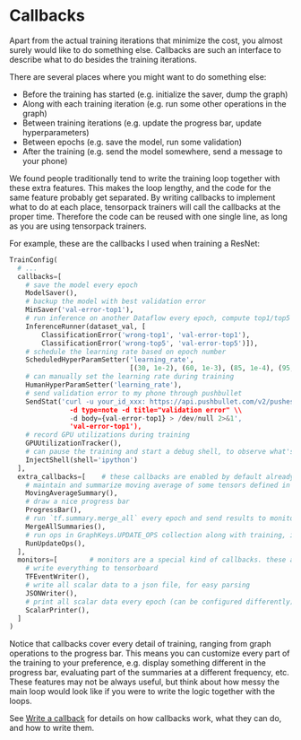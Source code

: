 
# Callbacks

Apart from the actual training iterations that minimize the cost,
you almost surely would like to do something else.
Callbacks are such an interface to describe what to do besides the
training iterations.

There are several places where you might want to do something else:

* Before the training has started (e.g. initialize the saver, dump the graph)
* Along with each training iteration (e.g. run some other operations in the graph)
* Between training iterations (e.g. update the progress bar, update hyperparameters)
* Between epochs (e.g. save the model, run some validation)
* After the training (e.g. send the model somewhere, send a message to your phone)

We found people traditionally tend to write the training loop together with these extra features.
This makes the loop lengthy, and the code for the same feature probably get separated.
By writing callbacks to implement what to do at each place, tensorpack trainers
will call the callbacks at the proper time.
Therefore the code can be reused with one single line, as long as you are using tensorpack trainers.

For example, these are the callbacks I used when training a ResNet:

```python
TrainConfig(
  # ...
  callbacks=[
    # save the model every epoch
    ModelSaver(),
    # backup the model with best validation error
    MinSaver('val-error-top1'),
    # run inference on another Dataflow every epoch, compute top1/top5 classification error and save them in log
    InferenceRunner(dataset_val, [
        ClassificationError('wrong-top1', 'val-error-top1'),
        ClassificationError('wrong-top5', 'val-error-top5')]),
    # schedule the learning rate based on epoch number
    ScheduledHyperParamSetter('learning_rate',
                              [(30, 1e-2), (60, 1e-3), (85, 1e-4), (95, 1e-5)]),
    # can manually set the learning rate during training
    HumanHyperParamSetter('learning_rate'),
    # send validation error to my phone through pushbullet
    SendStat('curl -u your_id_xxx: https://api.pushbullet.com/v2/pushes \\
               -d type=note -d title="validation error" \\
               -d body={val-error-top1} > /dev/null 2>&1',
               'val-error-top1'),
    # record GPU utilizations during training
    GPUUtilizationTracker(),
    # can pause the training and start a debug shell, to observe what's going on
    InjectShell(shell='ipython')
  ],
  extra_callbacks=[    # these callbacks are enabled by default already
    # maintain and summarize moving average of some tensors defined in the model (e.g. training loss, training error)
    MovingAverageSummary(),
    # draw a nice progress bar
    ProgressBar(),
    # run `tf.summary.merge_all` every epoch and send results to monitors
    MergeAllSummaries(),
    # run ops in GraphKeys.UPDATE_OPS collection along with training, if any
    RunUpdateOps(),
  ],
  monitors=[        # monitors are a special kind of callbacks. these are also enabled by default
    # write everything to tensorboard
    TFEventWriter(),
    # write all scalar data to a json file, for easy parsing
    JSONWriter(),
    # print all scalar data every epoch (can be configured differently)
    ScalarPrinter(),
  ]
)
```

Notice that callbacks cover every detail of training, ranging from graph operations to the progress bar.
This means you can customize every part of the training to your preference, e.g. display something
different in the progress bar, evaluating part of the summaries at a different frequency, etc.
These features may not be always useful, but think about how messy the main loop would look like if you
were to write the logic together with the loops.

See [Write a callback](http://tensorpack.readthedocs.io/en/latest/tutorial/extend/callback.html)
for details on how callbacks work, what they can do, and how to write them.

